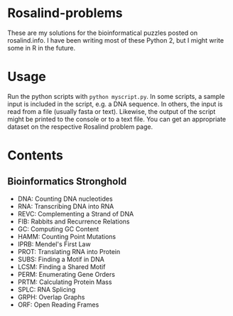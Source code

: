 # Rosalind-problems
These are my solutions for the bioinformatical puzzles posted on rosalind.info. I have been writing most of these Python 2, but I might write some in R in the future. 

# Usage
Run the python scripts with ```python myscript.py```. In some scripts, a sample input is included in the script, e.g. a DNA sequence. In others, the input is read from a file (usually fasta or text). Likewise, the output of the script might be printed to the console or to a text file. You can get an appropriate dataset on the respective Rosalind problem page. 

# Contents
## Bioinformatics Stronghold
+ DNA: Counting DNA nucleotides
+ RNA: Transcribing DNA into RNA
+ REVC: Complementing a Strand of DNA 
+ FIB: Rabbits and Recurrence Relations
+ GC: Computing GC Content 
+ HAMM: Counting Point Mutations 
+ IPRB: Mendel's First Law 
+ PROT: Translating RNA into Protein 
+ SUBS: Finding a Motif in DNA
+ LCSM: Finding a Shared Motif 
+ PERM: Enumerating Gene Orders 
+ PRTM: Calculating Protein Mass
+ SPLC: RNA Splicing 
+ GRPH: Overlap Graphs
+ ORF: Open Reading Frames
